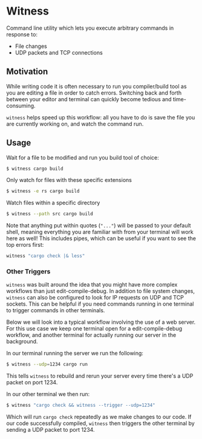 
# Witness

Command line utility which lets you execute arbitrary commands in response to:

- File changes
- UDP packets and TCP connections


## Motivation

While writing code it is often necessary to run you compiler/build tool as you
are editing a file in order to catch errors. Switching back and forth between
your editor and terminal can quickly become tedious and time-consuming.

`witness` helps speed up this workflow: all you have to do is save the file you
are currently working on, and watch the command run.


## Usage

Wait for a file to be modified and run you build tool of choice:

```sh
$ witness cargo build
```

Only watch for files with these specific extensions

```sh
$ witness -e rs cargo build
```

Watch files within a specific directory

```sh
$ witness --path src cargo build
```

Note that anything put within quotes (`"..."`) will be passed to your default
shell, meaning everything you are familiar with from your terminal will work
here as well! This includes pipes, which can be useful if you want to see the
top errors first:

```sh
witness "cargo check |& less"
```


### Other Triggers

`witness` was built around the idea that you might have more complex workflows
than just edit-compile-debug. In addition to file system changes, `witness` can
also be configured to look for IP requests on UDP and TCP sockets. This can be
helpful if you need commands running in one terminal to trigger commands in
other terminals.

Below we will look into a typical workflow involving the use of a web server.
For this use case we keep one terminal open for a edit-compile-debug workflow,
and another terminal for actually running our server in the background.

In our terminal running the server we run the following:

```sh
$ witness --udp=1234 cargo run
```

This tells `witness` to rebuild and rerun your server every time there's a
UDP packet on port 1234.

In our other terminal we then run:

```sh
$ witness "cargo check && witness --trigger --udp=1234"
```

Which will run `cargo check` repeatedly as we make changes to our code. If our
code successfully compiled, `witness` then triggers the other terminal by
sending a UDP packet to port 1234.
